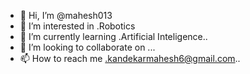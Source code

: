 - 👋 Hi, I’m @mahesh013
- 👀 I’m interested in .Robotics
- 🌱 I’m currently learning .Artificial Inteligence..
- 💞️ I’m looking to collaborate on ...
- 📫 How to reach me .kandekarmahesh6@gmail.com..

<!---
mahesh013/mahesh013 is a ✨ special ✨ repository because its `README.md` (this file) appears on your GitHub profile.
You can click the Preview link to take a look at your changes.
--->
